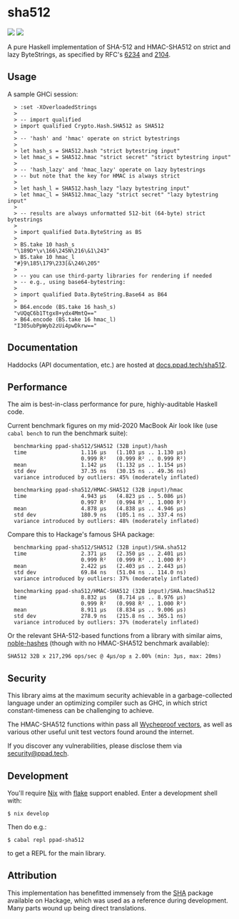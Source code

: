 # sha512

[![](https://img.shields.io/hackage/v/ppad-sha512?color=blue)](https://hackage.haskell.org/package/ppad-sha512)
![](https://img.shields.io/badge/license-MIT-brightgreen)

A pure Haskell implementation of SHA-512 and HMAC-SHA512 on strict and
lazy ByteStrings, as specified by RFC's [6234][r6234] and [2104][r2104].

## Usage

A sample GHCi session:

```
  > :set -XOverloadedStrings
  >
  > -- import qualified
  > import qualified Crypto.Hash.SHA512 as SHA512
  >
  > -- 'hash' and 'hmac' operate on strict bytestrings
  >
  > let hash_s = SHA512.hash "strict bytestring input"
  > let hmac_s = SHA512.hmac "strict secret" "strict bytestring input"
  >
  > -- 'hash_lazy' and 'hmac_lazy' operate on lazy bytestrings
  > -- but note that the key for HMAC is always strict
  >
  > let hash_l = SHA512.hash_lazy "lazy bytestring input"
  > let hmac_l = SHA512.hmac_lazy "strict secret" "lazy bytestring input"
  >
  > -- results are always unformatted 512-bit (64-byte) strict bytestrings
  >
  > import qualified Data.ByteString as BS
  >
  > BS.take 10 hash_s
  "\189D*\v\166\245N\216\&1\243"
  > BS.take 10 hmac_l
  "#}9\185\179\233[&\246\205"
  >
  > -- you can use third-party libraries for rendering if needed
  > -- e.g., using base64-bytestring:
  >
  > import qualified Data.ByteString.Base64 as B64
  >
  > B64.encode (BS.take 16 hash_s)
  "vUQqC6b1Ttgx8+ydx4MmtQ=="
  > B64.encode (BS.take 16 hmac_l)
  "I305ubPpWyb2zUi4pwDkrw=="
```

## Documentation

Haddocks (API documentation, etc.) are hosted at
[docs.ppad.tech/sha512][hadoc].

## Performance

The aim is best-in-class performance for pure, highly-auditable Haskell
code.

Current benchmark figures on my mid-2020 MacBook Air look like (use
`cabal bench` to run the benchmark suite):

```
  benchmarking ppad-sha512/SHA512 (32B input)/hash
  time                 1.116 μs   (1.103 μs .. 1.130 μs)
                       0.999 R²   (0.999 R² .. 0.999 R²)
  mean                 1.142 μs   (1.132 μs .. 1.154 μs)
  std dev              37.35 ns   (30.15 ns .. 49.36 ns)
  variance introduced by outliers: 45% (moderately inflated)

  benchmarking ppad-sha512/HMAC-SHA512 (32B input)/hmac
  time                 4.943 μs   (4.823 μs .. 5.086 μs)
                       0.997 R²   (0.994 R² .. 1.000 R²)
  mean                 4.878 μs   (4.838 μs .. 4.946 μs)
  std dev              180.9 ns   (105.1 ns .. 337.4 ns)
  variance introduced by outliers: 48% (moderately inflated)
```

Compare this to Hackage's famous SHA package:

```
  benchmarking ppad-sha512/SHA512 (32B input)/SHA.sha512
  time                 2.371 μs   (2.350 μs .. 2.401 μs)
                       0.999 R²   (0.999 R² .. 1.000 R²)
  mean                 2.422 μs   (2.403 μs .. 2.443 μs)
  std dev              69.84 ns   (51.04 ns .. 114.0 ns)
  variance introduced by outliers: 37% (moderately inflated)

  benchmarking ppad-sha512/HMAC-SHA512 (32B input)/SHA.hmacSha512
  time                 8.832 μs   (8.714 μs .. 8.976 μs)
                       0.999 R²   (0.998 R² .. 1.000 R²)
  mean                 8.911 μs   (8.834 μs .. 9.006 μs)
  std dev              278.9 ns   (215.8 ns .. 365.1 ns)
  variance introduced by outliers: 37% (moderately inflated)
```

Or the relevant SHA-512-based functions from a library with similar
aims, [noble-hashes][noble] (though with no HMAC-SHA512 benchmark
available):

```
SHA512 32B x 217,296 ops/sec @ 4μs/op ± 2.00% (min: 3μs, max: 20ms)
```

## Security

This library aims at the maximum security achievable in a
garbage-collected language under an optimizing compiler such as GHC, in
which strict constant-timeness can be challenging to achieve.

The HMAC-SHA512 functions within pass all [Wycheproof vectors][wyche],
as well as various other useful unit test vectors found around the
internet.

If you discover any vulnerabilities, please disclose them via
security@ppad.tech.

## Development

You'll require [Nix][nixos] with [flake][flake] support enabled. Enter a
development shell with:

```
$ nix develop
```

Then do e.g.:

```
$ cabal repl ppad-sha512
```

to get a REPL for the main library.

## Attribution

This implementation has benefitted immensely from the [SHA][hacka]
package available on Hackage, which was used as a reference during
development. Many parts wound up being direct translations.

[nixos]: https://nixos.org/
[flake]: https://nixos.org/manual/nix/unstable/command-ref/new-cli/nix3-flake.html
[hadoc]: https://docs.ppad.tech/sha512
[hacka]: https://hackage.haskell.org/package/SHA
[r6234]: https://datatracker.ietf.org/doc/html/rfc6234
[r2104]: https://datatracker.ietf.org/doc/html/rfc2104
[noble]: https://github.com/paulmillr/noble-hashes
[wyche]: https://github.com/C2SP/wycheproof
